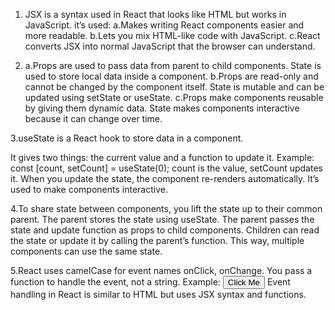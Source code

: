 1. JSX is a syntax used in React that looks like HTML but works in JavaScript.
 it’s used:
a.Makes writing React components easier and more readable.
b.Lets you mix HTML-like code with JavaScript.
c.React converts JSX into normal JavaScript that the browser can understand.


2. a.Props are used to pass data from parent to child components. State is used to store local data inside a component.
b.Props are read-only and cannot be changed by the component itself. State is mutable and can be updated using setState or useState.
c.Props make components reusable by giving them dynamic data. State makes components interactive because it can change over time.


3.useState is a React hook to store data in a component.

It gives two things: the current value and a function to update it.
Example: const [count, setCount] = useState(0);
count is the value, setCount updates it.
When you update the state, the component re-renders automatically.
It’s used to make components interactive.


4.To share state between components, you lift the state up to their common parent.
The parent stores the state using useState.
The parent passes the state and update function as props to child components.
Children can read the state or update it by calling the parent’s function.
This way, multiple components can use the same state.


5.React uses camelCase for event names onClick, onChange.
You pass a function to handle the event, not a string.
Example: <button onClick={handleClick}>Click Me</button>
Event handling in React is similar to HTML but uses JSX syntax and functions.
